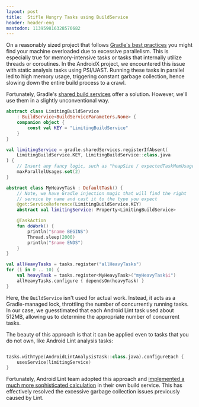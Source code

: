 ```yaml
---
layout: post
title:  Stifle Hungry Tasks using BuildService
header: header-eng
mastodon: 113959816328576682
---
```


On a reasonably sized project that follows [Gradle's best practices](https://github.com/liutikas/gradle-best-practices)
you might find your machine overloaded due to excessive parallelism. This is especially true for memory-intensive tasks
or tasks that internally utilize threads or coroutines. In the AndroidX project, we encountered this issue with static
analysis tasks using PSI/UAST. Running these tasks in parallel led to high memory usage, triggering constant garbage collection,
hence slowing down the entire build process to a crawl.

Fortunately, Gradle's [shared build services](https://docs.gradle.org/current/userguide/build_services.html) offer a
solution. However, we'll use them in a slightly unconventional way.

```kotlin
abstract class LimitingBuildService
    : BuildService<BuildServiceParameters.None> {
    companion object {
        const val KEY = "LimitingBuildService"
    }
}

val limitingService = gradle.sharedServices.registerIfAbsent(
    LimitingBuildService.KEY, LimitingBuildService::class.java
) {
    // Insert any fancy logic, such as "heapSize / expectedTaskMemUsage"
    maxParallelUsages.set(2)
}

abstract class MyHeavyTask : DefaultTask() {
    // Note, we have Gradle injection magic that will find the right
    // service by name and cast it to the type you expect
    @get:ServiceReference(LimitingBuildService.KEY)
    abstract val limitingService: Property<LimitingBuildService>

    @TaskAction
    fun doWork() {
        println("$name BEGINS")
        Thread.sleep(2000)
        println("$name ENDS")
    }
}

val allHeavyTasks = tasks.register("allHeavyTasks")
for (i in 0 .. 10) {
    val heavyTask = tasks.register<MyHeavyTask>("myHeavyTask$i")
    allHeavyTasks.configure { dependsOn(heavyTask) }
}
```

Here, the `BuildService` isn't used for actual work. Instead, it acts as a Gradle-managed lock, throttling the number of
concurrently running tasks. In our case, we guesstimated that each Android Lint task used about 512MB, allowing us to
determine the appropriate number of concurrent tasks.

The beauty of this approach is that it can be applied even to tasks that you do not own, like Android Lint analysis tasks:

```kotlin

tasks.withType(AndroidLintAnalysisTask::class.java).configureEach {
    usesService(limitingService)
}
```

Fortunately, Android Lint team adopted this approach and [implemented a much more sophisticated calculation](https://cs.android.com/android-studio/platform/tools/base/+/mirror-goog-studio-main:build-system/gradle-core/src/main/java/com/android/build/gradle/internal/services/LintParallelBuildService.kt)
in their own build service. This has effectively resolved the excessive garbage collection issues previously caused by Lint.

